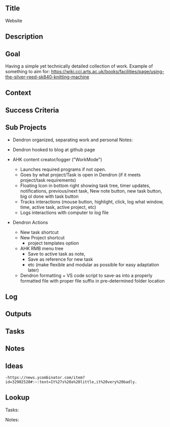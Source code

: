 

## Title
Website

## Description


## Goal
<!-- What are you trying to accomplish -->
Having a simple yet technically detailed collection of work. 
    Example of something to aim for: https://wiki.cci.arts.ac.uk/books/facilities/page/using-the-silver-reed-sk840-knitting-machine
    

## Context
<!-- Background information -->

## Success Criteria
<!-- milestones for this project -->

## Sub Projects
<!-- For larger projects, list out sub projects related-->

- Dendron organized, separating work and personal
    Notes:
        
- Dendron hooked to blog at github page
- AHK content creator/logger ("WorkMode")
    - Launches required programs if not open. 
    - Goes by what project/Task is open in Dendron (if it meets project/task requirements)
    - Floating Icon in bottom right showing task tree, timer updates, notifications, previous/next task, New note button, new task button, big ol done with task button
    - Tracks interactions (mouse button, highlight, click, log what window, time, active task, active project, etc)
    - Logs interactions with computer to log file
- Dendron Actions
    - New task shortcut
    - New Project shortcut
        - project templates option
    - AHK RMB menu tree 
        - Save to active task as note, 
        - Save as reference for new task
        - etc (make flexible and modular as possible for easy adaptation later)
    - Dendron formatting + VS code script to save-as into a properly formatted file with proper file suffix in pre-determined folder location

## Log
<!-- For longer projects, keep a rough log of major events-->

## Outputs
<!-- any outputs that were generated from this project. eg. slides, videos, etc-->

<!-- Everything below this line is work needed to achieve the stated goal-->

## Tasks
<!-- use this space to track current tasks. alternatively, you can also link to your daily journal note -->

## Notes
<!-- use this space for arbitrary notes -->

## Ideas
    -https://news.ycombinator.com/item?id=32902520#:~:text=It%27s%20a%20little,it%20very%20badly.

## Lookup
<!-- relevant prior work or resources -->








Tasks:




Notes:



